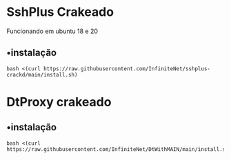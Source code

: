 # SshPlus Crakeado
Funcionando em ubuntu 18 e 20
## •instalação
```
bash <(curl https://raw.githubusercontent.com/InfiniteNet/sshplus-crackd/main/install.sh)
```
# DtProxy crakeado
## •instalação
```
bash <(curl https://raw.githubusercontent.com/InfiniteNet/DtWithMAIN/main/install.sh)
```
